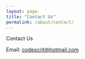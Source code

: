 ```yaml
---
layout: page
title: "Contact Us"
permalink: /about/contact/
---
```


Contact Us

Email: codescrit@hotmail.com
